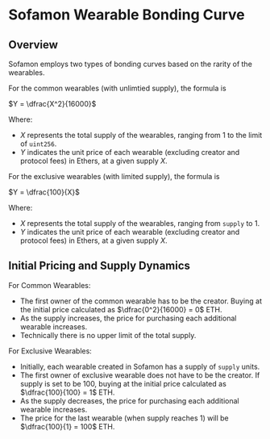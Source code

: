 # Sofamon Wearable Bonding Curve

## Overview
Sofamon employs two types of bonding curves based on the rarity of the wearables.

For the common wearables (with unlimtied supply), the formula is

$Y = \dfrac{X^2}{16000}$ 

Where:
- $X$ represents the total supply of the wearables, ranging from 1 to the limit of `uint256`.
- $Y$ indicates the unit price of each wearable (excluding creator and protocol fees) in Ethers, at a given supply $X$.

For the exclusive wearables (with limited supply),  the formula is

$Y = \dfrac{100}{X}$ 

Where:
- $X$ represents the total supply of the wearables, ranging from `supply` to 1.
- $Y$ indicates the unit price of each wearable (excluding creator and protocol fees) in Ethers, at a given supply $X$.

## Initial Pricing and Supply Dynamics

For Common Wearables:
- The first owner of the common wearable has to be the creator. Buying at the initial price calculated as
$\dfrac{0^2}{16000} = 0$ ETH. 
- As the supply increases, the price for purchasing each additional wearable increases.
- Technically there is no upper limit of the total supply. 

For Exclusive Wearables:
- Initially, each wearable created in Sofamon has a supply of `supply` units.
- The first owner of exclusive wearable does not have to be the creator. If supply is set to be 100, buying at the initial price calculated as
$\dfrac{100}{100} = 1$ ETH. 
- As the supply decreases, the price for purchasing each additional wearable increases.
- The price for the last wearable (when supply reaches 1) will be $\dfrac{100}{1} = 100$ ETH.
